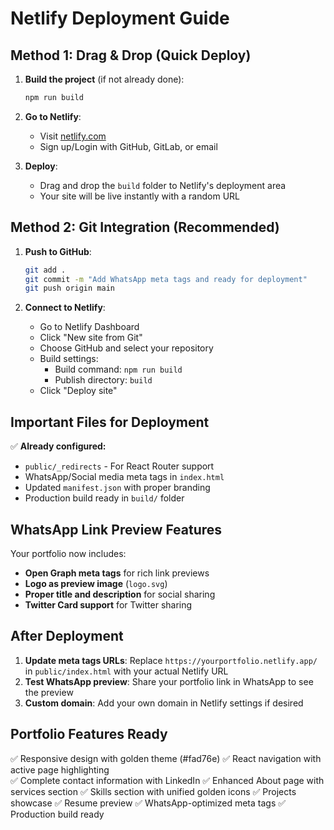 # Netlify Deployment Guide

## Method 1: Drag & Drop (Quick Deploy)

1. **Build the project** (if not already done):
   ```bash
   npm run build
   ```

2. **Go to Netlify**:
   - Visit [netlify.com](https://netlify.com)
   - Sign up/Login with GitHub, GitLab, or email

3. **Deploy**:
   - Drag and drop the `build` folder to Netlify's deployment area
   - Your site will be live instantly with a random URL

## Method 2: Git Integration (Recommended)

1. **Push to GitHub**:
   ```bash
   git add .
   git commit -m "Add WhatsApp meta tags and ready for deployment"
   git push origin main
   ```

2. **Connect to Netlify**:
   - Go to Netlify Dashboard
   - Click "New site from Git"
   - Choose GitHub and select your repository
   - Build settings:
     - Build command: `npm run build`
     - Publish directory: `build`
   - Click "Deploy site"

## Important Files for Deployment

✅ **Already configured:**
- `public/_redirects` - For React Router support
- WhatsApp/Social media meta tags in `index.html`
- Updated `manifest.json` with proper branding
- Production build ready in `build/` folder

## WhatsApp Link Preview Features

Your portfolio now includes:
- **Open Graph meta tags** for rich link previews
- **Logo as preview image** (`logo.svg`)
- **Proper title and description** for social sharing
- **Twitter Card support** for Twitter sharing

## After Deployment

1. **Update meta tags URLs**: Replace `https://yourportfolio.netlify.app/` in `public/index.html` with your actual Netlify URL
2. **Test WhatsApp preview**: Share your portfolio link in WhatsApp to see the preview
3. **Custom domain**: Add your own domain in Netlify settings if desired

## Portfolio Features Ready

✅ Responsive design with golden theme (#fad76e)
✅ React navigation with active page highlighting  
✅ Complete contact information with LinkedIn
✅ Enhanced About page with services section
✅ Skills section with unified golden icons
✅ Projects showcase
✅ Resume preview
✅ WhatsApp-optimized meta tags
✅ Production build ready
